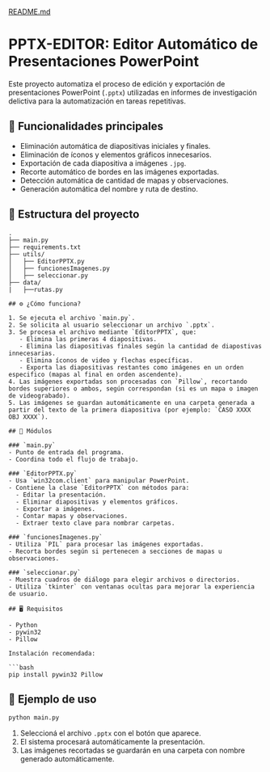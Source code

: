 [README.md](https://github.com/user-attachments/files/21689910/README.md)
# PPTX-EDITOR: Editor Automático de Presentaciones PowerPoint 

Este proyecto automatiza el proceso de edición y exportación de presentaciones PowerPoint (`.pptx`) utilizadas en informes de investigación delictiva para la automatización en tareas repetitivas.

## 🧠 Funcionalidades principales

- Eliminación automática de diapositivas iniciales y finales.
- Eliminación de íconos y elementos gráficos innecesarios.
- Exportación de cada diapositiva a imágenes `.jpg`.
- Recorte automático de bordes en las imágenes exportadas.
- Detección automática de cantidad de mapas y observaciones.
- Generación automática del nombre y ruta de destino.

## 📁 Estructura del proyecto

```
.
├── main.py
├── requirements.txt
├── utils/
│   ├── EditorPPTX.py
│   ├── funcionesImagenes.py
│   ├── seleccionar.py
├── data/
|   ├──rutas.py

## ⚙️ ¿Cómo funciona?

1. Se ejecuta el archivo `main.py`.
2. Se solicita al usuario seleccionar un archivo `.pptx`.
3. Se procesa el archivo mediante `EditorPPTX`, que:
   - Elimina las primeras 4 diapositivas.
   - Elimina las diapositivas finales según la cantidad de diapostivas innecesarias.
   - Elimina íconos de video y flechas específicas.
   - Exporta las diapositivas restantes como imágenes en un orden especifico (mapas al final en orden ascendente).
4. Las imágenes exportadas son procesadas con `Pillow`, recortando bordes superiores o ambos, según correspondan (si es un mapa o imagen de videograbado).
5. Las imágenes se guardan automáticamente en una carpeta generada a partir del texto de la primera diapositiva (por ejemplo: `CASO XXXX OBJ XXXX`).

## 🧩 Módulos

### `main.py`
- Punto de entrada del programa.
- Coordina todo el flujo de trabajo.

### `EditorPPTX.py`
- Usa `win32com.client` para manipular PowerPoint.
- Contiene la clase `EditorPPTX` con métodos para:
  - Editar la presentación.
  - Eliminar diapositivas y elementos gráficos.
  - Exportar a imágenes.
  - Contar mapas y observaciones.
  - Extraer texto clave para nombrar carpetas.

### `funcionesImagenes.py`
- Utiliza `PIL` para procesar las imágenes exportadas.
- Recorta bordes según si pertenecen a secciones de mapas u observaciones.

### `seleccionar.py`
- Muestra cuadros de diálogo para elegir archivos o directorios.
- Utiliza `tkinter` con ventanas ocultas para mejorar la experiencia de usuario.

## 🖥️ Requisitos

- Python 
- pywin32 
- Pillow

Instalación recomendada:

```bash
pip install pywin32 Pillow
```

## 📝 Ejemplo de uso

```bash
python main.py
```

1. Seleccioná el archivo `.pptx` con el botón que aparece.
2. El sistema procesará automáticamente la presentación.
3. Las imágenes recortadas se guardarán en una carpeta con nombre generado automáticamente.
